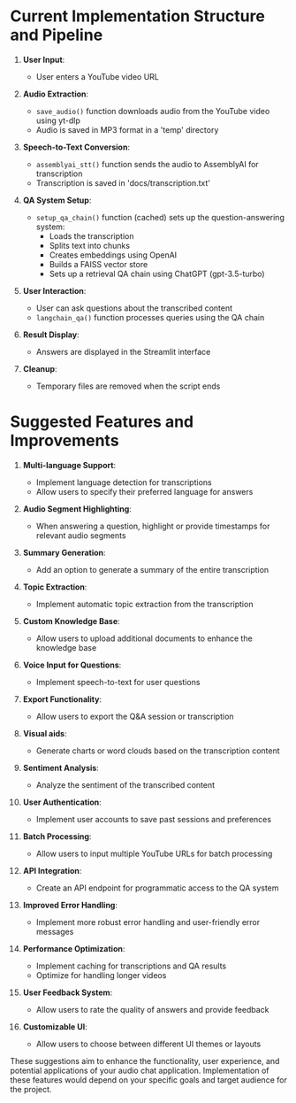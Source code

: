 # Current Implementation Structure and Pipeline

1. **User Input**: 
   - User enters a YouTube video URL

2. **Audio Extraction**:
   - `save_audio()` function downloads audio from the YouTube video using yt-dlp
   - Audio is saved in MP3 format in a 'temp' directory

3. **Speech-to-Text Conversion**:
   - `assemblyai_stt()` function sends the audio to AssemblyAI for transcription
   - Transcription is saved in 'docs/transcription.txt'

4. **QA System Setup**:
   - `setup_qa_chain()` function (cached) sets up the question-answering system:
     - Loads the transcription
     - Splits text into chunks
     - Creates embeddings using OpenAI
     - Builds a FAISS vector store
     - Sets up a retrieval QA chain using ChatGPT (gpt-3.5-turbo)

5. **User Interaction**:
   - User can ask questions about the transcribed content
   - `langchain_qa()` function processes queries using the QA chain

6. **Result Display**:
   - Answers are displayed in the Streamlit interface

7. **Cleanup**:
   - Temporary files are removed when the script ends

# Suggested Features and Improvements

1. **Multi-language Support**:
   - Implement language detection for transcriptions
   - Allow users to specify their preferred language for answers

2. **Audio Segment Highlighting**:
   - When answering a question, highlight or provide timestamps for relevant audio segments

3. **Summary Generation**:
   - Add an option to generate a summary of the entire transcription

4. **Topic Extraction**:
   - Implement automatic topic extraction from the transcription

5. **Custom Knowledge Base**:
   - Allow users to upload additional documents to enhance the knowledge base

6. **Voice Input for Questions**:
   - Implement speech-to-text for user questions

7. **Export Functionality**:
   - Allow users to export the Q&A session or transcription

8. **Visual aids**:
   - Generate charts or word clouds based on the transcription content

9. **Sentiment Analysis**:
   - Analyze the sentiment of the transcribed content

10. **User Authentication**:
    - Implement user accounts to save past sessions and preferences

11. **Batch Processing**:
    - Allow users to input multiple YouTube URLs for batch processing

12. **API Integration**:
    - Create an API endpoint for programmatic access to the QA system

13. **Improved Error Handling**:
    - Implement more robust error handling and user-friendly error messages

14. **Performance Optimization**:
    - Implement caching for transcriptions and QA results
    - Optimize for handling longer videos

15. **User Feedback System**:
    - Allow users to rate the quality of answers and provide feedback

16. **Customizable UI**:
    - Allow users to choose between different UI themes or layouts

These suggestions aim to enhance the functionality, user experience, and potential applications of your audio chat application. Implementation of these features would depend on your specific goals and target audience for the project.